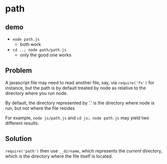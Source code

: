 # path
## demo
- `node path.js`
    - both work
- `cd ..; node path/path.js`
    - only the good one works

## Problem
A javascript file may need to read another file, say, via `require('fs')` for instance, but
the path is by default treated by node as relative to the directory where you run node.

By default, the directory represented by '.' is the directory where node is run,
but not where the file resides

For example, `node js/path.js` and `cd js; node path.js` may yield two different results.

## Solution
`require('path')` then use `__dirname`, which represents the *current* directory, which is the
directory where the file itself is located.
